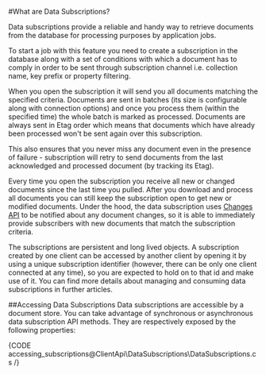 ﻿#What are Data Subscriptions?

Data subscriptions provide a reliable and handy way to retrieve documents from the database for processing purposes by application jobs.

To start a job with this feature you need to create a subscription in the database along with a set of conditions with which a document has to comply in order to be sent through subscription channel i.e. collection name, key prefix or property filtering.

When you open the subscription it will send you all documents matching the specified criteria. Documents are sent in batches (its size is configurable along with connection options) and once you process them (within the specified time) the whole batch is marked as processed. Documents are always sent in Etag order which means that documents which have already been processed won't be sent again over this subscription.

This also ensures that you never miss any document even in the presence of failure - subscription will retry to send documents from the last acknowledged and processed document (by tracking its Etag).

Every time you open the subscription you receive all new or changed documents since the last time you pulled. After you download and process all documents you can still keep the subscription open to get new or modified documents. Under the hood, the data subscription uses [Changes API](../changes/what-is-changes-api) to be notified about any document changes, so it is able to immediately provide subscribers with new documents that match the subscription criteria.

The subscriptions are persistent and long lived objects. A subscription created by one client can be accessed by another client by opening it by using a unique subscription identifier (however, there can be only one client connected at any time), so you are expected to hold on to that id and make use of it. You can find more details about managing and consuming data subscriptions in further articles.

##Accessing Data Subscriptions
Data subscriptions are accessible by a document store. You can take advantage of synchronous or asynchronous data subscription API methods. They are respectively exposed by the following properties:

{CODE accessing_subscriptions@ClientApi\DataSubscriptions\DataSubscriptions.cs /}
